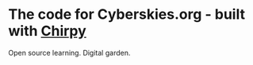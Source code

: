 # The code for Cyberskies.org - built with [Chirpy](https://github.com/cotes2020/jekyll-theme-chirpy/)

Open source learning. Digital garden.   
